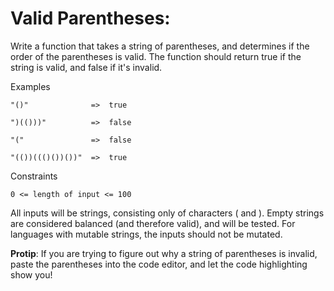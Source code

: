# Valid Parentheses:

Write a function that takes a string of parentheses, and determines if the order of the parentheses is valid. The
function should return true if the string is valid, and false if it's invalid.

Examples

```
"()"              =>  true

")(()))"          =>  false

"("               =>  false

"(())((()())())"  =>  true
```

Constraints

`0 <= length of input <= 100`

All inputs will be strings, consisting only of characters ( and ).
Empty strings are considered balanced (and therefore valid), and will be tested.
For languages with mutable strings, the inputs should not be mutated.

**Protip**: If you are trying to figure out why a string of parentheses is invalid, paste the parentheses into the code
editor, and let the code highlighting show you!